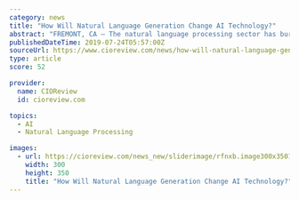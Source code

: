 ```yaml
---
category: news
title: "How Will Natural Language Generation Change AI Technology?"
abstract: "FREMONT, CA – The natural language processing sector has burgeoned at an unprecedented rate over the last few years, more so than natural processing generation, which provides more significant challenges during implementation. Natural language processing ..."
publishedDateTime: 2019-07-24T05:57:00Z
sourceUrl: https://www.cioreview.com/news/how-will-natural-language-generation-change-ai-technology-nid-29969-cid-175.html
type: article
score: 52

provider:
  name: CIOReview
  id: cioreview.com

topics:
  - AI
  - Natural Language Processing

images:
  - url: https://cioreview.com/news_new/sliderimage/rfnxb.image300x35012356.jpg
    width: 300
    height: 350
    title: "How Will Natural Language Generation Change AI Technology?"
---
```

